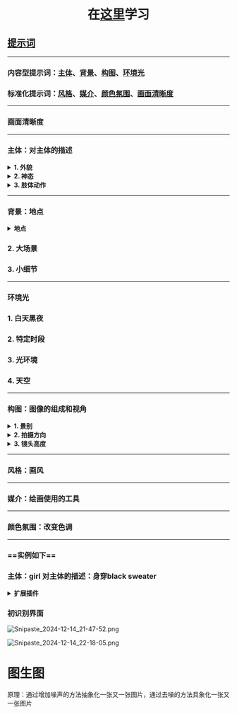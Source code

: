 # <center>在[这里][地址]学习</center>

## <ins>提示词</ins>

---

### 内容型提示词：[主体](#主体)、[背景](#背景)、[构图](#构图)、[环境光](#环境光)
### 标准化提示词：[风格](#风格)、[媒介](#媒介)、[颜色氛围](#颜色氛围)、[画面清晰度](#画面清晰度)

---

### <span id='画面清晰度'>画面清晰度</span>

---

### <span id='主体'>主体：对主体的描述</span>
<details><summary><strong>1. 外貌</strong></summary>


- <details><summary>身体</summary>
  1. 状态
  2. 皮肤
  3. 胸
  4. 腰
  5. 腹
  6. 臀
  7. 腿
  8. 脚
  </details>

- <details><summary>发型发色</summary>

  0. 耳朵前面叫鬓角，盖额头的叫刘海，脖子后面叫马尾，头发前端叫发梢
  1. 发型
  2. 发色
  3. 发质
  4. 厚度
  5. 长度

  </details>

- <details><summary>五官特点</summary>
  1. 眉毛
  2. 眼睛
  3. 耳朵
  4. 鼻子
  5. 嘴巴
  </details>


- <details><summary>服装穿搭</summary>
  1. 外套
  2. 裤子
  3. 鞋子
  4. 袜子
  5. 内衣
  6. 内裤
  7. 装饰品：手套、戒指、猫耳、腿环、小尾巴
  </details>

</details>


<details><summary><strong>2. 神态</strong></summary>
</details>



<details><summary><strong>3. 肢体动作</strong></summary>

- <details><summary>整体</summary>
  
  1. 站
  2. 躺(睡、卧)
  3. 趴
  4. 坐
  5. 蹲
  6. 走
  7. 跪
  </details>

- <details><summary>头部</summary>
  </details>

- <details><summary>手臂</summary>

  1. 大臂
  2. 小臂
  </details>

- <details><summary>手</summary>

  1. 大拇指
  2. 食指
  3. 中指
  4. 无名指
  5. 小拇指
  </details>

- <details><summary>胸部</summary>

  1. 左胸(左乳房)
  2. 右胸(右乳房)
  </details>

- <details><summary>腰部</summary>
  </details>

- <details><summary>腹部</summary>
  </details>

- <details><summary>臀部</summary>
  </details>

- <details><summary>腿</summary>

  1. 大腿
  2. 小腿
  </details>

- <details><summary>足</summary>
  </details>



</details>

---

### <span id='背景'>背景：地点</span>

<details><summary><strong>地点</strong></summary>

- 室内
- 室外

</details>

### 2. 大场景
### 3. 小细节

---

### <span id='环境光'>环境光</span>
### 1. 白天黑夜 
### 2. 特定时段
### 3. 光环境
### 4. 天空

---

### <span id='构图'>构图：图像的组成和视角</span>

<details><summary><strong>1. 景别</strong></summary>

  - ### 特写镜头extreme close-up 
  - ### 近景close-up 
  - ### 中近景medium close-up 
  - ### 中景 medium shot 
  - ### 全景long shot、full shot 
  - ### 中全景medium full shot
  - ### 定场镜头establishing shot (交代地点的镜头，通常是视野宽阔的远景)
  - ### 主观视角point-of-view 
  - ### 西部牛仔镜头，见到上半身以及大腿cowboy shot
  - ### 上半身upper body 
  - ### 全身full body 
</details>
    


<details><summary><strong>2. 拍摄方向</strong></summary>

  - ### 正面front view 
  - ### 左右对称bilaterally symmetrical 
  - ### 侧面side view 
  - ### 后面back view 
  - ### 从上拍攝from above 
  - ### 从下拍攝from below 
  - ### 后拍from behind 
  - ### 广角镜头wide angle view  
  - ### 鱼眼镜头fisheyes view 
  - ### 微距macro view 
</details>


<details><summary><strong>3. 镜头高度</strong></summary>

  - ### 俯视 overhead shot 
  - ### 由上向下top down 
  - ### 鸟瞰bird's eye view 
  - ### 高角度high angle 
  - ### 微高角度slightly above 
  - ### 水平拍攝straight on 
  - ### 英雄视角hero view  
  - ### 低视角low view  
  - ### 仰视worm's eye view 
  - ### 自拍selfie 
</details>

---

### <span id='风格'>风格：画风</span>

---

### <span id='媒介'>媒介：绘画使用的工具</span>

---

### <span id='颜色氛围'>颜色氛围：改变色调</span>

---

### ==实例如下==

### 主体：girl   对主体的描述：身穿black sweater


<details><summary><strong>扩展插件</strong></summary>

- <details><summary>图像浏览器</summary>

  1. [image browser1][image browser1]
  2. [image browser2][image browser2]





</details>



</details>

### 初识别界面

<!-- ![interface_1] -->
![Snipaste_2024-12-14_21-47-52.png][Snipaste_2024-12-14_21-47-52.png]

<!-- ![interface_2] -->
![Snipaste_2024-12-14_22-18-05.png][Snipaste_2024-12-14_22-18-05.png]

# 图生图
原理：通过增加噪声的方法抽象化一张又一张图片，通过去噪的方法具象化一张又一张图片

[地址]: https://www.bilibili.com/video/BV1As4y127HW/?spm_id_from=333.1007.top_right_bar_window_custom_collection.content.click&vd_source=ca0a9d1a85af002ad62c5c3e45f402c3

[image browser1]: https://github.com/AlUlkesh/stable-diffusion-webui-images-browser.git
[image browser2]: https://github.com/zanllp/sd-webui-infinite-image-browsing.git

[interface_1]: /image/Snipaste_2024-12-14_21-47-52.png
[Snipaste_2024-12-14_21-47-52.png]: https://6f124247.cloudflare-imgbed-7p1.pages.dev/file/Snipaste_2024-12-14_21-47-52.png

[interface_2]: /image/Snipaste_2024-12-14_22-18-05.png
[Snipaste_2024-12-14_22-18-05.png]: https://6f124247.cloudflare-imgbed-7p1.pages.dev/file/Snipaste_2024-12-14_22-18-05.png
